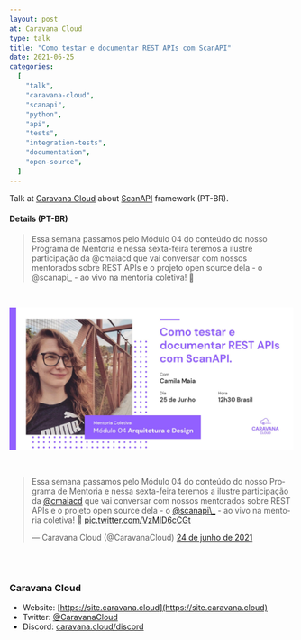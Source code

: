 ```yaml
---
layout: post
at: Caravana Cloud
type: talk
title: "Como testar e documentar REST APIs com ScanAPI"
date: 2021-06-25
categories:
  [
    "talk",
    "caravana-cloud",
    "scanapi",
    "python",
    "api",
    "tests",
    "integration-tests",
    "documentation",
    "open-source",
  ]
---
```


Talk at [Caravana Cloud](http://site.caravana.cloud) about [ScanAPI](https://scanapi.dev) framework
(PT-BR).

#### Details (PT-BR)

> Essa semana passamos pelo Módulo 04 do conteúdo do nosso Programa de Mentoria e nessa sexta-feira
> teremos a ilustre participação da @cmaiacd que vai conversar com nossos mentorados sobre REST
> APIs e o projeto open source dela - o @scanapi\_ - ao vivo na mentoria coletiva! 🤩

<br>
<p><img src="/assets/images/talk-at-caravana-cloud.jpg" alt="Caravana Cloud Banner " /></p>

<br>
<blockquote class="twitter-tweet" data-lang="pt" data-theme="light"><p lang="pt" dir="ltr">Essa semana passamos pelo Módulo 04 do conteúdo do nosso Programa de Mentoria e nessa sexta-feira teremos a ilustre participação da <a href="https://twitter.com/cmaiacd?ref_src=twsrc%5Etfw">@cmaiacd</a> que vai conversar com nossos mentorados sobre REST APIs e o projeto open source dela - o <a href="https://twitter.com/scanapi_?ref_src=twsrc%5Etfw">@scanapi\_</a> - ao vivo na mentoria coletiva! 🤩 <a href="https://t.co/VzMID6cCGt">pic.twitter.com/VzMID6cCGt</a></p>&mdash; Caravana Cloud (@CaravanaCloud) <a href="https://twitter.com/CaravanaCloud/status/1408084280497127426?ref_src=twsrc%5Etfw">24 de junho de 2021</a></blockquote> <script async src="https://platform.twitter.com/widgets.js" charset="utf-8"></script>

<br><script async class="speakerdeck-embed" data-id="22a40461050d45ee859459dcd906fb69" data-ratio="1.77777777777778" src="//speakerdeck.com/assets/embed.js"></script><br>

### Caravana Cloud

- Website: [https://site.caravana.cloud](https://site.caravana.cloud)
- Twitter: [@CaravanaCloud](https://twitter.com/CaravanaCloud)
- Discord: [caravana.cloud/discord](caravana.cloud/discord)
